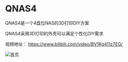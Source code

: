 # QNAS4
 QNAS4是一个4盘位NAS的3D打印DIY方案

QNAS4采用3D打印的外壳可以满足个性化DIY需求

视频地址：
https://www.bilibili.com/video/BV1Kg411z7EG/


![首页](https://github.com/thunder439/QNAS4/blob/main/%E9%A6%96%E9%A1%B5.png)
